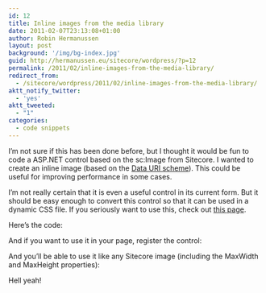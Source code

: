 ```yaml
---
id: 12
title: Inline images from the media library
date: 2011-02-07T23:13:08+01:00
author: Robin Hermanussen
layout: post
background: '/img/bg-index.jpg'
guid: http://hermanussen.eu/sitecore/wordpress/?p=12
permalink: /2011/02/inline-images-from-the-media-library/
redirect_from:
  - /sitecore/wordpress/2011/02/inline-images-from-the-media-library/
aktt_notify_twitter:
  - 'yes'
aktt_tweeted:
  - "1"
categories:
  - code snippets
---
```

I&#8217;m not sure if this has been done before, but I thought it would be fun to code a ASP.NET control based on the sc:Image from Sitecore. I wanted to create an inline image (based on the <a title="Data URI scheme on Wikipedia" href="http://en.wikipedia.org/wiki/Data_URI_scheme">Data URI scheme</a>). This could be useful for improving performance in some cases.

I&#8217;m not really certain that it is even a useful control in its current form. But it should be easy enough to convert this control so that it can be used in a dynamic CSS file. If you seriously want to use this, check out <a title="Inline Images with Data URLs" href="http://www.websiteoptimization.com/speed/tweak/inline-images/">this page</a>.

Here&#8217;s the code:  


And if you want to use it in your page, register the control:  


And you&#8217;ll be able to use it like any Sitecore image (including the MaxWidth and MaxHeight properties):  


Hell yeah!